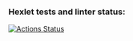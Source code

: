 ### Hexlet tests and linter status:
[![Actions Status](https://github.com/Azraillier/qa-engineer-project-84/actions/workflows/hexlet-check.yml/badge.svg)](https://github.com/Azraillier/qa-engineer-project-84/actions)